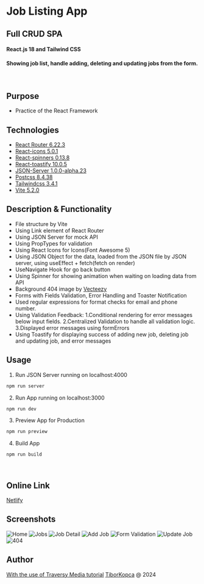 # Job Listing App
## Full CRUD SPA 
#### React.js 18 and Tailwind CSS
#### Showing job list, handle adding, deleting and updating jobs from the form.

</br>

## Purpose
- Practice of the React Framework

## Technologies
- [React Router 6.22.3](https://www.npmjs.com/package/react-router-dom/v/6.22.3?activeTab=versions)
- [React-icons 5.0.1](https://www.npmjs.com/package/react-icons/v/5.0.1)
- [React-spinners 0.13.8](https://www.npmjs.com/package/react-spinners)
- [React-toastify 10.0.5](https://www.npmjs.com/package/react-toastify)
- [JSON-Server 1.0.0-alpha.23](https://www.npmjs.com/package/json-server)
- [Postcss 8.4.38](https://postcss.org/)
- [Tailwindcss 3.4.1](https://tailwindcss.com/)
- [Vite 5.2.0](https://vite.dev/)


## Description & Functionality
- File structure by Vite
- Using Link element of React Router
- Using JSON Server for mock API
- Using PropTypes for validation
- Using React Icons for Icons(Font Awesome 5)
- Using JSON Object for the data, loaded from the JSON file by JSON server, using useEffect + fetch(fetch on render)
- UseNavigate Hook for go back button
- Using Spinner for showing animation when waiting on loading data from API
- Background 404 image by [Vecteezy](vecteezy.com)
- Forms with Fields Validation, Error Handling and Toaster Notification
- Used regular expressions for format checks for email and phone number.
- Using Validation Feedback: 
    1.Conditional rendering for error messages below input fields.
    2.Centralized Validation to handle all validation logic.
    3.Displayed error messages using formErrors
- Using Toastify for displaying success of adding new job, deleting job and updating job, and error messages

## Usage
1. Run JSON Server running on localhost:4000
```js
npm run server
```
2. Run App running on localhost:3000
```js
npm run dev
```

3. Preview App for Production
```js
npm run preview
```

4. Build App
```js
npm run build
```

<!-- <ol>
    <li>npm run dev</li>
    <li>npm run server</li>
</ol> -->

<br>

## Online Link
[Netlify](https://react-job-web.netlify.app/)

## Screenshots
![Home](./src/assets/images/screenshots/screenshotHome.png)
![Jobs](./src/assets/images/screenshots/screenshotJobs.png)
![Job Detail](./src/assets/images/screenshots/screenshotJobDetail.png)
![Add Job](./src/assets/images/screenshots/screenshotAddJob.png)
![Form Validation](./src/assets/images/screenshots/screenshotFormValidation.png)
![Update Job](./src/assets/images/screenshots/screenshotUpdateJob.png)
![404](./src/assets/images/screenshots/screenshot404.png)


## Author
[With the use of Traversy Media tutorial](https://github.com/bradtraversy/react-crash-2024)
[TiborKopca](https://github.com/TiborKopca) @ 2024